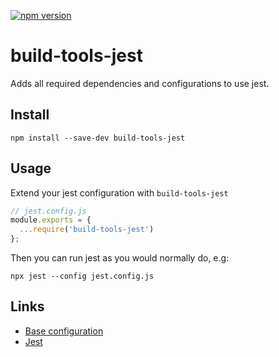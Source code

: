 [![npm version](https://badge.fury.io/js/build-tools-jest.svg)](https://npmjs.com/package/build-tools-jest)

# build-tools-jest

Adds all required dependencies and configurations to use jest.

## Install

```
npm install --save-dev build-tools-jest
```

## Usage

Extend your jest configuration with `build-tools-jest`

```javascript
// jest.config.js
module.exports = {
  ...require('build-tools-jest')
};
```

Then you can run jest as you would normally do, e.g:

```
npx jest --config jest.config.js
```

## Links

- [Base configuration](https://github.com/adidas/js-build-tools/tree/master/packages/build-tools-jest)
- [Jest](https://jestjs.io/)
